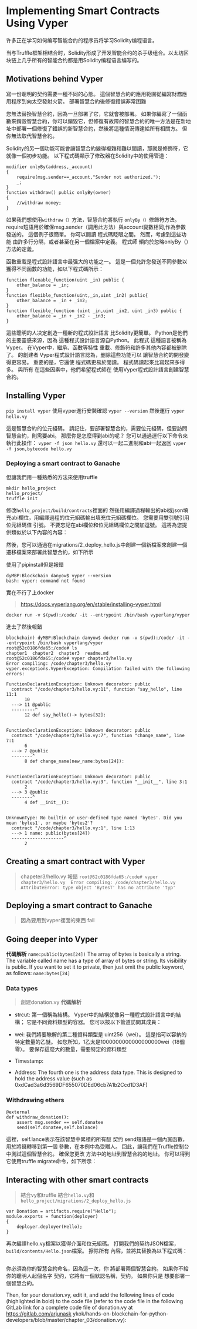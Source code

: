 # Implementing Smart Contracts Using Vyper 
许多正在学习如何编写智能合约的程序员将学习Solidity编程语言。

当与Truffle框架相结合时，Solidity形成了开发智能合约的杀手级组合。以太坊区块链上几乎所有的智能合约都是用Solidity编程语言编写的。
## Motivations behind Vyper 
寫一份聰明的契约需要一種不同的心態。 這個智慧合約的應用範圍從編寫財務應用程序到向太空發射火箭。 部署智慧合約後修復錯誤非常困難


您無法替換智慧合約，因為一旦部署了它，它就會被部署。 如果你編寫了一個函數來銷毀智慧合約，你可以銷毀它，但修復有故障的智慧合約的唯一方法是在新地址中部署一個修復了錯誤的新智慧合約，然後將這種情況傳達給所有相關方。 但你無法取代智慧合約。

Solidity的另一個功能可能會讓智慧合約變得複雜和難以閱讀，那就是修飾符，它就像一個初步功能。 以下程式碼顯示了修改器在Solidity中的使用管道：
```
modifier onlyBy(address,_account)
{
    require(msg.sender==_account,"Sender not authorized.");
    _;
}
function withdraw() public onlyBy(owner)
{
    //withdraw money;
}
```

如果我們想使用`withdraw（）`方法，智慧合約將執行
`onlyBy（）`修飾符方法。 require短語用於確保msg.sender（調用此方法）與account變數相同,作為參數發送的。 
這個例子很簡單。 你可以閱讀
程式碼眨眼之間。 然而，考慮到這些功能
由許多行分隔，或者甚至在另一個檔案中定義。 程式師
傾向於忽略onlyBy（）方法的定義。

函數重載是程式設計語言中最强大的功能之一。 這是一個允許您發送不同參數以獲得不同函數的功能，如以下程式碼所示：
```
function flexable_function(uint _in) public {
    other_balance = _in;
}
function flexible_function(uint,_in,uint _in2) public{
    other_balance = _in + _in2;
}
function flexible_function (uint _in,uint _in2, uint _in3) public {
    other_balance = _in + _in2 - _in3;
}
```
這些聰明的人决定創造一種新的程式設計語言
比Solidity更簡單。 Python是他們的主要靈感來源，因為
這種程式設計語言源自Python。 此程式
這種語言被稱為Vyper。 在Vyper中，繼承、函數等特性
重載、修飾符和許多其他內容都被删除了。 的創建者
Vyper程式設計語言認為，删除這些功能可以
讓智慧合約的開發變得更容易。 重要的是，它還使
程式碼更易於閱讀。 程式碼讀起來比寫起來多得多。 與所有
在這些因素中，他們希望程式師在
使用Vyper程式設計語言創建智慧合約。


## Installing Vyper 
`pip install vyper`
使用vyper進行安裝確認
`vyper --version`
然後運行
`vyper hello.vy`

這是智慧合約的位元組碼。 請記住，要部署智慧合約，需要位元組碼，但要訪問智慧合約，則需要abi。 那麼你是怎麼得到abi的呢？ 您可以通過運行以下命令來執行此操作：
`vyper -f json hello.vy`
還可以一起二進制和abi一起返回
`vyper -f json,bytecode hello.vy`

### Deploying a smart contract to Ganache 
但讓我們用一種熟悉的方法來使用truffle 

```
mkdir hello_project
hello_project/
truffle init

```
修改`hello_project/build/contracts`裡面的
然後用編譯過程輸出的abi或json填充abi欄位，用編譯過程的位元組碼輸出填充位元組碼欄位。 您需要用雙引號引用位元組碼值
引號。
不要忘記在abi欄位和位元組碼欄位之間加逗號。 這將為您提供類似於以下內容的內容：


然後，您可以通過在migrations/2_deploy_hello.js中創建一個新檔案來創建一個遷移檔案來部署此智慧合約，如下所示

使用了pipinstall但是報錯

```
dyMBP:Blockchain danyow$ vyper --version
bash: vyper: command not found
```
實在不行了上docker
> https://docs.vyperlang.org/en/stable/installing-vyper.html
```
docker run -v $(pwd):/code/ -it --entrypoint /bin/bash vyperlang/vyper
```
進去了然後報錯
```
blockchain) dyMBP:Blockchain danyow$ docker run -v $(pwd):/code/ -it --entrypoint /bin/bash vyperlang/vyper
root@52c0186fda65:/code# ls
chapter1  chapter2  chapter3  readme.md
root@52c0186fda65:/code# vyper chapter3/hello.vy 
Error compiling: /code/chapter3/hello.vy
vyper.exceptions.VyperException: Compilation failed with the following errors:

FunctionDeclarationException: Unknown decorator: public
  contract "/code/chapter3/hello.vy:11", function "say_hello", line 11:1 
       10
  ---> 11 @public
  ---------^
       12 def say_hello()-> bytes[32]:


FunctionDeclarationException: Unknown decorator: public
  contract "/code/chapter3/hello.vy:7", function "change_name", line 7:1 
       6
  ---> 7 @public
  --------^
       8 def change_name(new_name:bytes[24]):


FunctionDeclarationException: Unknown decorator: public
  contract "/code/chapter3/hello.vy:3", function "__init__", line 3:1 
       2
  ---> 3 @public
  --------^
       4 def __init__():


UnknownType: No builtin or user-defined type named 'bytes'. Did you mean 'bytes1', or maybe 'bytes2'?
  contract "/code/chapter3/hello.vy:1", line 1:13 
  ---> 1 name: public(bytes[24])
  --------------------^
       2

```


## Creating a smart contract with Vyper
> chapeter3/hello.vy
報錯
`root@52c0186fda65:/code# vyper chapter3/hello.vy 
Error compiling: /code/chapter3/hello.vy
AttributeError: type object 'BytesT' has no attribute 'typ'
`


## Deploying a smart contract to Ganache
> 因為要用到vyper裡面的東西 fail


## Going deeper into Vyper 
**代碼解析**
`name:public(bytes[24])`
The array of bytes is basically a string. The variable called name has a type of
array of bytes or string. Its visibility is public. If you want to set it to private,
then just omit the public keyword, as follows:
`name:bytes[24]`
 
### Data types
> 創建donation.vy 
**代碼解析**

- strcut:
  第一個稱為結構。 Vyper中的結構就像另一種程式設計語言中的結構； 它是不同資料類型的容器。 您可以按以下管道訪問其成員：
- wei:
  我們將要瞭解的第二種資料類型是
uint256（wei）。 這是指可以容納的特定數量的乙醚。 如您所知，1乙太是1000000000000000000wei（18個零）。 要保存這麼大的數量，需要特定的資料類型

- Timestamp:
- Address:
  The fourth one is the address data type. This is designed to
hold the address value (such as 0xdCad3a6d3569DF655070DEd06cb7A1b2Ccd1D3AF)



### Withdrawing ethers
```
@external
def withdraw_donation():
    assert msg.sender == self.donatee 
    send(self.donatee,self.balance)
```
這裡，self.lance表示在該智慧中累積的所有醚
契约 send短語是一個內寘函數，用於將錢轉移到第一個
參數，在本例中為受贈人。
囙此，讓我們在Truffle控制台中測試這個智慧合約。 確保您更改
方法中的地址到智慧合約的地址。 你可以得到
它使用truffle migrate命令，如下所示：

## Interacting with other smart contracts 
> 結合vy和truffle
結合`hello.vy`和`hello_project/migrations/2_deploy_hello.js`
```
var Donation = artifacts.require("Hello");
module.exports = function(deployer)
{
    deployer.deployer(Hello);
}
```
再次編譯hello.vy檔案以獲得介面和位元組碼。 打開我們的契约JSON檔案，`build/contents/Hello.json`檔案。 擦除所有
內容，並將其替換為以下程式碼：
```
```
你必須為你的智慧合約命名，因為這一次，你
將部署兩個智慧合約。 如果你不給你的聰明人起個名字
契约，它將有一個默認名稱，契约。 如果你只是
想要部署一個智慧合約。

Then, for your donation.vy, edit it, and add the following lines of code
(highlighted in bold) to the code file (refer to the code file in the following
GitLab link for a complete code file of donation.vy at https://gitlab.com/arjunask
ykok/hands-on-blockchain-for-python-developers/blob/master/chapter_03/donation.vy):
